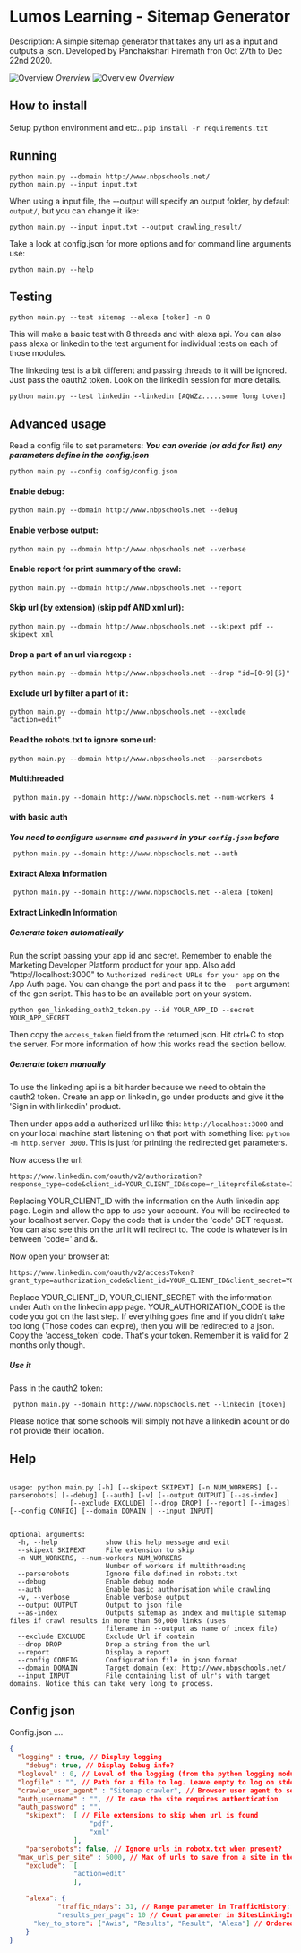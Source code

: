 # Lumos Learning - Sitemap Generator
Description: A simple sitemap generator that takes any url as a input and
outputs a json. Developed by Panchakshari Hiremath fron Oct 27th to Dec 22nd 2020.

![Overview](/graph.png "Architeture") *Overview*
![Overview](/algo.png "Architeture") *Overview*

## How to install
Setup python environment and etc..
`pip install -r requirements.txt`

## Running
```
python main.py --domain http://www.nbpschools.net/
python main.py --input input.txt
```

When using a input file, the --output will specify an output folder, by default
`output/`, but you can change it like:

```
python main.py --input input.txt --output crawling_result/
```

Take a look at config.json for more options and for command line arguments use:

```
python main.py --help
```


## Testing

``` 
python main.py --test sitemap --alexa [token] -n 8

```

This will make a basic test with 8 threads and with alexa api. You can also pass alexa or linkedin to the test argument for individual tests on each of those modules.

The linkeding test is a bit different and passing threads to it will be ignored. Just pass the oauth2 token. Look on the linkedin session for more details.


``` 
python main.py --test linkedin --linkedin [AQWZz.....some long token]

```

## Advanced usage

Read a config file to set parameters:
***You can overide (or add for list) any parameters define in the config.json***

	python main.py --config config/config.json

#### Enable debug:

  ```
 python main.py --domain http://www.nbpschools.net --debug
  ```

#### Enable verbose output:

  ```
 python main.py --domain http://www.nbpschools.net --verbose
  ```


#### Enable report for print summary of the crawl:

  ```
 python main.py --domain http://www.nbpschools.net --report
  ```

#### Skip url (by extension) (skip pdf AND xml url):

  ```
 python main.py --domain http://www.nbpschools.net --skipext pdf --skipext xml
  ```

#### Drop a part of an url via regexp :

  ```
 python main.py --domain http://www.nbpschools.net --drop "id=[0-9]{5}"
  ```

#### Exclude url by filter a part of it :

  ```
 python main.py --domain http://www.nbpschools.net --exclude "action=edit"
  ```

#### Read the robots.txt to ignore some url:

  ```
 python main.py --domain http://www.nbpschools.net --parserobots
  ```

#### Multithreaded

```
 python main.py --domain http://www.nbpschools.net --num-workers 4
```

#### with basic auth
***You need to configure `username` and `password` in your `config.json` before***
```
 python main.py --domain http://www.nbpschools.net --auth
```


#### Extract Alexa Information

```
 python main.py --domain http://www.nbpschools.net --alexa [token]
```

#### Extract LinkedIn Information

##### Generate token automatically

Run the script passing your app id and secret. Remember to enable the Marketing Developer Platform product for your app. Also add "http://localhost:3000" to `Authorized redirect URLs for your app` on the App Auth page. You can change the port and pass it to the `--port` argument of the gen script. This has to be an available port on your system.  

``` 
python gen_linkeding_oath2_token.py --id YOUR_APP_ID --secret YOUR_APP_SECRET

```

Then copy the `access_token` field from the returned json. Hit ctrl+C to stop
the server. For more information of how this works read the section bellow.


##### Generate token manually

To use the linkeding api is a bit harder because we need to obtain the oauth2
token. Create an app on linkedin, go under products and give it the 'Sign in
with linkedin' product. 

Then under apps add a authorized url like this: `http://localhost:3000` and on your local machine start listening on that port with something like: `python -m http.server 3000`. This is just for printing the redirected get parameters.

Now access the url:
``` 
https://www.linkedin.com/oauth/v2/authorization?response_type=code&client_id=YOUR_CLIENT_ID&scope=r_liteprofile&state=123456&redirect_uri=http://localhost:3000
```
Replacing YOUR_CLIENT_ID with the information on the Auth linkedin app page.
Login and allow the app to use your account. You will be redirected to your
localhost server. Copy the code that is under the 'code' GET request. You can
also see this on the url it will redirect to. The code is whatever is in
between 'code=' and &.

Now open your browser at:

``` 
https://www.linkedin.com/oauth/v2/accessToken?grant_type=authorization_code&client_id=YOUR_CLIENT_ID&client_secret=YOUR_CLIENT_SECRET&code=YOUR_AUTHORIZATION_CODE&redirect_uri=http://localhost:3000
```

Replace YOUR_CLIENT_ID, YOUR_CLIENT_SECRET with the information under Auth on
the linkedin app page. YOUR_AUTHORIZATION_CODE is the code you got on the last
step. If everything goes fine and if you didn't take too long (Those codes can
expire), then you will be redirected to a json. Copy the 'access_token' code.
That's your token. Remember it is valid for 2 months only though.

##### Use it

Pass in the oauth2 token:

```
 python main.py --domain http://www.nbpschools.net --linkedin [token]
```

Please notice that some schools will simply not have a linkedin acount or do not provide their location. 

## Help
```

usage: python main.py [-h] [--skipext SKIPEXT] [-n NUM_WORKERS] [--parserobots] [--debug] [--auth] [-v] [--output OUTPUT] [--as-index]
               [--exclude EXCLUDE] [--drop DROP] [--report] [--images] [--config CONFIG] [--domain DOMAIN | --input INPUT]


optional arguments:
  -h, --help            show this help message and exit
  --skipext SKIPEXT     File extension to skip
  -n NUM_WORKERS, --num-workers NUM_WORKERS
                        Number of workers if multithreading
  --parserobots         Ignore file defined in robots.txt
  --debug               Enable debug mode
  --auth                Enable basic authorisation while crawling
  -v, --verbose         Enable verbose output
  --output OUTPUT       Output to json file
  --as-index            Outputs sitemap as index and multiple sitemap files if crawl results in more than 50,000 links (uses
                        filename in --output as name of index file)
  --exclude EXCLUDE     Exclude Url if contain
  --drop DROP           Drop a string from the url
  --report              Display a report
  --config CONFIG       Configuration file in json format
  --domain DOMAIN       Target domain (ex: http://www.nbpschools.net/
  --input INPUT         File containing list of ulr's with target domains. Notice this can take very long to process.

```
## Config json
Config.json ....

```json
{
  "logging" : true, // Display logging
	"debug": true, // Display Debug info?
  "loglevel" : 0, // Level of the logging (from the python logging module). The higher less details
  "logfile" : "", // Path for a file to log. Leave empty to log on stdout
  "crawler_user_agent" : "Sitemap crawler", // Browser user agent to send
  "auth_username" : "", // In case the site requires authentication
  "auth_password" : "",
	"skipext":	[ // File extensions to skip when url is found
					"pdf",
					"xml"
				],
	"parserobots": false, // Ignore urls in robotx.txt when present?
  "max_urls_per_site" : 5000, // Max of urls to save from a site in the final json. Once this amount of urls is crawled the crawler will stop. You might want to decrease this number to avoide huge json files. 
	"exclude":	[
				"action=edit"
				],

	"alexa": {
			"traffic_ndays": 31, // Range parameter in TrafficHistory: https://awis.alexa.com/developer-guide/actions
			"results_per_page": 10 // Count parameter in SitesLinkingIn: ttps://awis.alexa.com/developer-guide/actions
      "key_to_store": ["Awis", "Results", "Result", "Alexa"] // Ordered list of keys to recursively extract from API returning json
	}
}

```
